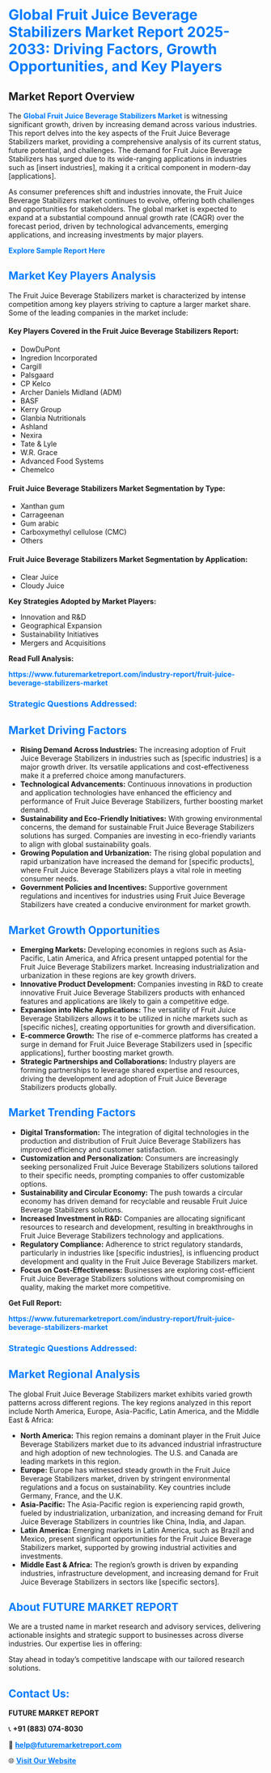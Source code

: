 <h1 style="color: #007BFF;">Global Fruit Juice Beverage Stabilizers Market Report 2025-2033: Driving Factors, Growth Opportunities, and Key Players</h1>

<section id="overview">
<h2>Market Report Overview</h2>
<p>The <a href="https://www.futuremarketreport.com/industry-report/fruit-juice-beverage-stabilizers-market" style="color: #007BFF; text-decoration: none;"><strong>Global Fruit Juice Beverage Stabilizers Market</strong></a> is witnessing significant growth, driven by increasing demand across various industries. This report delves into the key aspects of the Fruit Juice Beverage Stabilizers market, providing a comprehensive analysis of its current status, future potential, and challenges. The demand for Fruit Juice Beverage Stabilizers has surged due to its wide-ranging applications in industries such as [insert industries], making it a critical component in modern-day [applications].</p>
<p>As consumer preferences shift and industries innovate, the Fruit Juice Beverage Stabilizers market continues to evolve, offering both challenges and opportunities for stakeholders. The global market is expected to expand at a substantial compound annual growth rate (CAGR) over the forecast period, driven by technological advancements, emerging applications, and increasing investments by major players.</p>
</section>

<section id="overview">
<p><a href="https://www.futuremarketreport.com/request-sample/reportId=45339" style="color: #007BFF; text-decoration: none;"><strong>Explore Sample Report Here</strong></a></p>
</section>

<section id="key-players">
<h2 style="color: #007BFF;">Market Key Players Analysis</h2>
<p>The Fruit Juice Beverage Stabilizers market is characterized by intense competition among key players striving to capture a larger market share. Some of the leading companies in the market include:</p>
<h4>Key Players Covered in the Fruit Juice Beverage Stabilizers Report:</h4>
<ul><li>DowDuPont</li><li>Ingredion Incorporated</li><li>Cargill</li><li>Palsgaard</li><li>CP Kelco</li><li>Archer Daniels Midland (ADM)</li><li>BASF</li><li>Kerry Group</li><li>Glanbia Nutritionals</li><li>Ashland</li><li>Nexira</li><li>Tate &amp; Lyle</li><li>W.R. Grace</li><li>Advanced Food Systems</li><li>Chemelco</li></ul>
<h4>Fruit Juice Beverage Stabilizers Market Segmentation by Type:</h4>
<ul><li>Xanthan gum</li><li>Carrageenan</li><li>Gum arabic</li><li>Carboxymethyl cellulose (CMC)</li><li>Others</li></ul>

<h4>Fruit Juice Beverage Stabilizers Market Segmentation by Application:</h4>
<ul><li>Clear Juice</li><li>Cloudy Juice</li></ul>
<p><strong>Key Strategies Adopted by Market Players:</strong></p>
<ul>
<li>Innovation and R&D</li>
<li>Geographical Expansion</li>
<li>Sustainability Initiatives</li>
<li>Mergers and Acquisitions</li>
</ul>
</section>

<section>
<p><strong>Read Full Analysis: </strong></p><a href="https://www.futuremarketreport.com/industry-report/fruit-juice-beverage-stabilizers-market" style="color: #007BFF; text-decoration: none;"><strong>https://www.futuremarketreport.com/industry-report/fruit-juice-beverage-stabilizers-market</strong></a>
<h3 style="color: #007BFF;">Strategic Questions Addressed:</h3>
</section>

<section id="driving-factors">
<h2 style="color: #007BFF;">Market Driving Factors</h2>
<ul>
<li><strong>Rising Demand Across Industries:</strong> The increasing adoption of Fruit Juice Beverage Stabilizers in industries such as [specific industries] is a major growth driver. Its versatile applications and cost-effectiveness make it a preferred choice among manufacturers.</li>
<li><strong>Technological Advancements:</strong> Continuous innovations in production and application technologies have enhanced the efficiency and performance of Fruit Juice Beverage Stabilizers, further boosting market demand.</li>
<li><strong>Sustainability and Eco-Friendly Initiatives:</strong> With growing environmental concerns, the demand for sustainable Fruit Juice Beverage Stabilizers solutions has surged. Companies are investing in eco-friendly variants to align with global sustainability goals.</li>
<li><strong>Growing Population and Urbanization:</strong> The rising global population and rapid urbanization have increased the demand for [specific products], where Fruit Juice Beverage Stabilizers plays a vital role in meeting consumer needs.</li>
<li><strong>Government Policies and Incentives:</strong> Supportive government regulations and incentives for industries using Fruit Juice Beverage Stabilizers have created a conducive environment for market growth.</li>
</ul>
</section>

<section id="growth-opportunities">
<h2 style="color: #007BFF;">Market Growth Opportunities</h2>
<ul>
<li><strong>Emerging Markets:</strong> Developing economies in regions such as Asia-Pacific, Latin America, and Africa present untapped potential for the Fruit Juice Beverage Stabilizers market. Increasing industrialization and urbanization in these regions are key growth drivers.</li>
<li><strong>Innovative Product Development:</strong> Companies investing in R&D to create innovative Fruit Juice Beverage Stabilizers products with enhanced features and applications are likely to gain a competitive edge.</li>
<li><strong>Expansion into Niche Applications:</strong> The versatility of Fruit Juice Beverage Stabilizers allows it to be utilized in niche markets such as [specific niches], creating opportunities for growth and diversification.</li>
<li><strong>E-commerce Growth:</strong> The rise of e-commerce platforms has created a surge in demand for Fruit Juice Beverage Stabilizers used in [specific applications], further boosting market growth.</li>
<li><strong>Strategic Partnerships and Collaborations:</strong> Industry players are forming partnerships to leverage shared expertise and resources, driving the development and adoption of Fruit Juice Beverage Stabilizers products globally.</li>
</ul>
</section>

<section id="trending-factors">
<h2 style="color: #007BFF;">Market Trending Factors</h2>
<ul>
<li><strong>Digital Transformation:</strong> The integration of digital technologies in the production and distribution of Fruit Juice Beverage Stabilizers has improved efficiency and customer satisfaction.</li>
<li><strong>Customization and Personalization:</strong> Consumers are increasingly seeking personalized Fruit Juice Beverage Stabilizers solutions tailored to their specific needs, prompting companies to offer customizable options.</li>
<li><strong>Sustainability and Circular Economy:</strong> The push towards a circular economy has driven demand for recyclable and reusable Fruit Juice Beverage Stabilizers solutions.</li>
<li><strong>Increased Investment in R&D:</strong> Companies are allocating significant resources to research and development, resulting in breakthroughs in Fruit Juice Beverage Stabilizers technology and applications.</li>
<li><strong>Regulatory Compliance:</strong> Adherence to strict regulatory standards, particularly in industries like [specific industries], is influencing product development and quality in the Fruit Juice Beverage Stabilizers market.</li>
<li><strong>Focus on Cost-Effectiveness:</strong> Businesses are exploring cost-efficient Fruit Juice Beverage Stabilizers solutions without compromising on quality, making the market more competitive.</li>
</ul>
</section>

<section>
<p><strong>Get Full Report: </strong></p><a href="https://www.futuremarketreport.com/industry-report/fruit-juice-beverage-stabilizers-market" style="color: #007BFF; text-decoration: none;"><strong>https://www.futuremarketreport.com/industry-report/fruit-juice-beverage-stabilizers-market</strong></a>
<h3 style="color: #007BFF;">Strategic Questions Addressed:</h3>
</section>


<section id="regional-analysis">
<h2 style="color: #007BFF;">Market Regional Analysis</h2>
<p>The global Fruit Juice Beverage Stabilizers market exhibits varied growth patterns across different regions. The key regions analyzed in this report include North America, Europe, Asia-Pacific, Latin America, and the Middle East & Africa:</p>
<ul>
<li><strong>North America:</strong> This region remains a dominant player in the Fruit Juice Beverage Stabilizers market due to its advanced industrial infrastructure and high adoption of new technologies. The U.S. and Canada are leading markets in this region.</li>
<li><strong>Europe:</strong> Europe has witnessed steady growth in the Fruit Juice Beverage Stabilizers market, driven by stringent environmental regulations and a focus on sustainability. Key countries include Germany, France, and the U.K.</li>
<li><strong>Asia-Pacific:</strong> The Asia-Pacific region is experiencing rapid growth, fueled by industrialization, urbanization, and increasing demand for Fruit Juice Beverage Stabilizers in countries like China, India, and Japan.</li>
<li><strong>Latin America:</strong> Emerging markets in Latin America, such as Brazil and Mexico, present significant opportunities for the Fruit Juice Beverage Stabilizers market, supported by growing industrial activities and investments.</li>
<li><strong>Middle East & Africa:</strong> The region’s growth is driven by expanding industries, infrastructure development, and increasing demand for Fruit Juice Beverage Stabilizers in sectors like [specific sectors].</li>
</ul>
</section>

<footer>
<h2 style="color: #007BFF;">About FUTURE MARKET REPORT</h2>
<p>We are a trusted name in market research and advisory services, delivering actionable insights and strategic support to businesses across diverse industries. Our expertise lies in offering:</p>

<p>Stay ahead in today’s competitive landscape with our tailored research solutions.</p>

<h2 style="color: #007BFF;">Contact Us:</h2>
<p><strong>FUTURE MARKET REPORT</strong></p>
<p>📞 <strong>+91 (883) 074-8030</strong></p>
<p>📧 <strong><a href="mailto:help@futuremarketreport.com" style="color: #007BFF;">help@futuremarketreport.com</a></strong></p>
<p>🌐 <strong><a href="https://www.futuremarketreport.com/" style="color: #007BFF;">Visit Our Website</a></strong></p>
</footer>